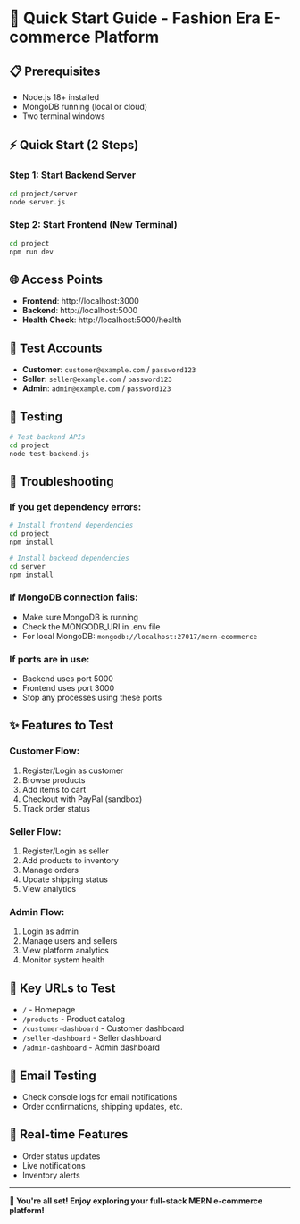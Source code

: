 # 🚀 Quick Start Guide - Fashion Era E-commerce Platform

## 📋 Prerequisites
- Node.js 18+ installed
- MongoDB running (local or cloud)
- Two terminal windows

## ⚡ Quick Start (2 Steps)

### Step 1: Start Backend Server
```bash
cd project/server
node server.js
```

### Step 2: Start Frontend (New Terminal)
```bash
cd project
npm run dev
```

## 🌐 Access Points
- **Frontend**: http://localhost:3000
- **Backend**: http://localhost:5000
- **Health Check**: http://localhost:5000/health

## 👤 Test Accounts
- **Customer**: `customer@example.com` / `password123`
- **Seller**: `seller@example.com` / `password123`
- **Admin**: `admin@example.com` / `password123`

## 🧪 Testing
```bash
# Test backend APIs
cd project
node test-backend.js
```

## 🔧 Troubleshooting

### If you get dependency errors:
```bash
# Install frontend dependencies
cd project
npm install

# Install backend dependencies
cd server
npm install
```

### If MongoDB connection fails:
- Make sure MongoDB is running
- Check the MONGODB_URI in .env file
- For local MongoDB: `mongodb://localhost:27017/mern-ecommerce`

### If ports are in use:
- Backend uses port 5000
- Frontend uses port 3000
- Stop any processes using these ports

## ✨ Features to Test

### Customer Flow:
1. Register/Login as customer
2. Browse products
3. Add items to cart
4. Checkout with PayPal (sandbox)
5. Track order status

### Seller Flow:
1. Register/Login as seller
2. Add products to inventory
3. Manage orders
4. Update shipping status
5. View analytics

### Admin Flow:
1. Login as admin
2. Manage users and sellers
3. View platform analytics
4. Monitor system health

## 🎯 Key URLs to Test
- `/` - Homepage
- `/products` - Product catalog
- `/customer-dashboard` - Customer dashboard
- `/seller-dashboard` - Seller dashboard
- `/admin-dashboard` - Admin dashboard

## 📧 Email Testing
- Check console logs for email notifications
- Order confirmations, shipping updates, etc.

## 🔄 Real-time Features
- Order status updates
- Live notifications
- Inventory alerts

---

**🎉 You're all set! Enjoy exploring your full-stack MERN e-commerce platform!**
